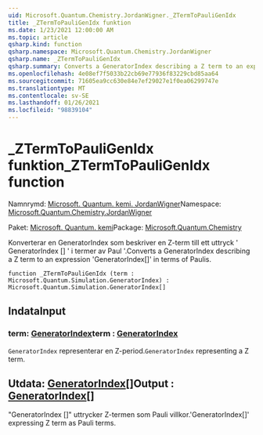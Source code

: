 ```yaml
---
uid: Microsoft.Quantum.Chemistry.JordanWigner._ZTermToPauliGenIdx
title: _ZTermToPauliGenIdx funktion
ms.date: 1/23/2021 12:00:00 AM
ms.topic: article
qsharp.kind: function
qsharp.namespace: Microsoft.Quantum.Chemistry.JordanWigner
qsharp.name: _ZTermToPauliGenIdx
qsharp.summary: Converts a GeneratorIndex describing a Z term to an expression 'GeneratorIndex[]' in terms of Paulis.
ms.openlocfilehash: 4e08ef7f5033b22cb69e77936f83229cbd85aa64
ms.sourcegitcommit: 71605ea9cc630e84e7ef29027e1f0ea06299747e
ms.translationtype: MT
ms.contentlocale: sv-SE
ms.lasthandoff: 01/26/2021
ms.locfileid: "98839104"
---
```

# <a name="_ztermtopauligenidx-function"></a><span data-ttu-id="b8f46-102">_ZTermToPauliGenIdx funktion</span><span class="sxs-lookup"><span data-stu-id="b8f46-102">_ZTermToPauliGenIdx function</span></span>

<span data-ttu-id="b8f46-103">Namnrymd: [Microsoft. Quantum. kemi. JordanWigner](xref:Microsoft.Quantum.Chemistry.JordanWigner)</span><span class="sxs-lookup"><span data-stu-id="b8f46-103">Namespace: [Microsoft.Quantum.Chemistry.JordanWigner](xref:Microsoft.Quantum.Chemistry.JordanWigner)</span></span>

<span data-ttu-id="b8f46-104">Paket: [Microsoft. Quantum. kemi](https://nuget.org/packages/Microsoft.Quantum.Chemistry)</span><span class="sxs-lookup"><span data-stu-id="b8f46-104">Package: [Microsoft.Quantum.Chemistry](https://nuget.org/packages/Microsoft.Quantum.Chemistry)</span></span>


<span data-ttu-id="b8f46-105">Konverterar en GeneratorIndex som beskriver en Z-term till ett uttryck ' GeneratorIndex [] ' i termer av Paul '.</span><span class="sxs-lookup"><span data-stu-id="b8f46-105">Converts a GeneratorIndex describing a Z term to an expression 'GeneratorIndex[]' in terms of Paulis.</span></span>

```qsharp
function _ZTermToPauliGenIdx (term : Microsoft.Quantum.Simulation.GeneratorIndex) : Microsoft.Quantum.Simulation.GeneratorIndex[]
```


## <a name="input"></a><span data-ttu-id="b8f46-106">Indata</span><span class="sxs-lookup"><span data-stu-id="b8f46-106">Input</span></span>

### <a name="term--generatorindex"></a><span data-ttu-id="b8f46-107">term: [GeneratorIndex](xref:Microsoft.Quantum.Simulation.GeneratorIndex)</span><span class="sxs-lookup"><span data-stu-id="b8f46-107">term : [GeneratorIndex](xref:Microsoft.Quantum.Simulation.GeneratorIndex)</span></span>

<span data-ttu-id="b8f46-108">`GeneratorIndex` representerar en Z-period.</span><span class="sxs-lookup"><span data-stu-id="b8f46-108">`GeneratorIndex` representing a Z term.</span></span>



## <a name="output--generatorindex"></a><span data-ttu-id="b8f46-109">Utdata: [GeneratorIndex](xref:Microsoft.Quantum.Simulation.GeneratorIndex)[]</span><span class="sxs-lookup"><span data-stu-id="b8f46-109">Output : [GeneratorIndex](xref:Microsoft.Quantum.Simulation.GeneratorIndex)[]</span></span>

<span data-ttu-id="b8f46-110">"GeneratorIndex []" uttrycker Z-termen som Pauli villkor.</span><span class="sxs-lookup"><span data-stu-id="b8f46-110">'GeneratorIndex[]' expressing Z term as Pauli terms.</span></span>